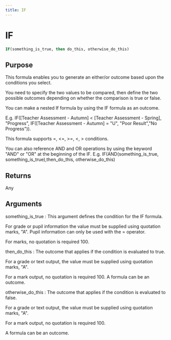 ```yaml
---
title: IF
---
```


# IF

~~~ sql
IF(something_is_true, then do_this, otherwise_do_this)
~~~

## Purpose

This formula enables you to generate an either/or outcome based upon the conditions you select. 

You need to specify the two values to be compared, then define the two possible outcomes depending on whether the comparison is true or false. 

You can make a nested If formula by using the IF formula as an outcome. 

E.g. IF([Teacher Assessment - Autumn] < [Teacher Assessment - Spring], "Progress", IF([Teacher Assessment - Autumn] = "U", "Poor Result","No Progress")). 

This formula supports =, <=, >=, <, > conditions. 

You can also reference AND and OR operations by using the keyword "AND" or "OR" at the beginning of the IF. E.g. IF(AND(something_is_true, something_is_true),then_do_this, otherwise_do_this)

## Returns

Any

## Arguments

something_is_true
: This argument defines the condition for the IF formula. 

For grade or pupil information the value must be supplied using quotation marks, "A". Pupil information can only be used with the = operator. 

For marks, no quotation is required 100.

then_do_this
: The outcome that applies if the condition is evaluated to true. 

For a grade or text output, the value must be supplied using quotation marks, "A". 

For a mark output, no quotation is required 100. A formula can be an outcome.

otherwise_do_this
: The outcome that applies if the condition is evaluated to false. 

For a grade or text output, the value must be supplied using quotation marks, "A". 

For a mark output, no quotation is required 100. 

A formula can be an outcome.